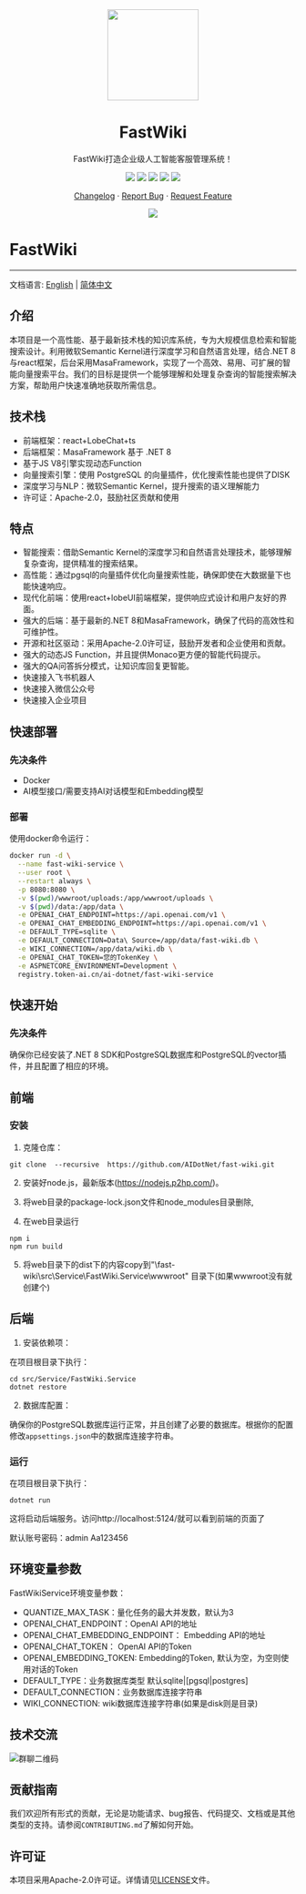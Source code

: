 <div align="center"><a name="readme-top"></a>

<img height="160" src="https://api.token-ai.cn/logo.png">

<h1>FastWiki</h1>

FastWiki打造企业级人工智能客服管理系统！

[![][github-contributors-shield]][github-contributors-link]
[![][github-forks-shield]][github-forks-link]
[![][github-stars-shield]][github-stars-link]
[![][github-issues-shield]][github-issues-link]
[![][github-license-shield]][github-license-link]

[Changelog](./CHANGELOG.md) · [Report Bug][github-issues-link] · [Request Feature][github-issues-link]

![](https://raw.githubusercontent.com/andreasbm/readme/master/assets/lines/rainbow.png)

</div>

[npm-release-shield]: https://img.shields.io/npm/v/@lobehub/chat?color=369eff&labelColor=ffcb47&logo=npm&logoColor=white&style=flat-square

[npm-release-link]: https://www.npmjs.com/package/@lobehub/chat

[github-releasedate-shield]: https://img.shields.io/github/release-date/AIDotNet/fast-wiki?color=8ae8ff&labelColor=ffcb47&style=flat-square

[github-releasedate-link]: https://github.com/AIDotNet/fast-wiki/releases

[github-action-test-shield]: https://img.shields.io/github/actions/workflow/status/AIDotNet/fast-wiki/test.yml?color=8ae8ff&label=test&labelColor=ffcb47&logo=githubactions&logoColor=white&style=flat-square

[github-action-test-link]: https://github.com/AIDotNet/fast-wiki/actions/workflows/test.yml

[github-action-release-shield]: https://img.shields.io/github/actions/workflow/status/AIDotNet/fast-wiki/release.yml?color=8ae8ff&label=release&labelColor=ffcb47&logo=githubactions&logoColor=white&style=flat-square

[github-action-release-link]: https://github.com/AIDotNet/fast-wiki/actions/workflows/release.yml

[github-contributors-shield]: https://img.shields.io/github/contributors/AIDotNet/fast-wiki?color=c4f042&labelColor=ffcb47&style=flat-square

[github-contributors-link]: https://github.com/AIDotNet/fast-wiki/graphs/contributors

[github-forks-shield]: https://img.shields.io/github/forks/AIDotNet/fast-wiki?color=8ae8ff&labelColor=ffcb47&style=flat-square

[github-forks-link]: https://github.com/AIDotNet/fast-wiki/network/members

[github-stars-shield]: https://img.shields.io/github/stars/AIDotNet/fast-wiki?color=ffcb47&labelColor=ffcb47&style=flat-square

[github-stars-link]: https://github.com/AIDotNet/fast-wiki/network/stargazers

[github-issues-shield]: https://img.shields.io/github/issues/AIDotNet/fast-wiki?color=ff80eb&labelColor=ffcb47&style=flat-square

[github-issues-link]: https://github.com/AIDotNet/fast-wiki/issues

[github-license-shield]: https://img.shields.io/github/license/AIDotNet/fast-wiki?color=white&labelColor=ffcb47&style=flat-square

[github-license-link]: https://github.com/AIDotNet/fast-wiki/blob/main/LICENSE

# FastWiki

-----
文档语言: [English](README.md) | [简体中文](README-zh-cn.md)

## 介绍

本项目是一个高性能、基于最新技术栈的知识库系统，专为大规模信息检索和智能搜索设计。利用微软Semantic
Kernel进行深度学习和自然语言处理，结合.NET
8与react框架，后台采用MasaFramework，实现了一个高效、易用、可扩展的智能向量搜索平台。我们的目标是提供一个能够理解和处理复杂查询的智能搜索解决方案，帮助用户快速准确地获取所需信息。

## 技术栈

- 前端框架：react+LobeChat+ts
- 后端框架：MasaFramework 基于 .NET 8
- 基于JS V8引擎实现动态Function
- 向量搜索引擎：使用 PostgreSQL 的向量插件，优化搜索性能也提供了DISK
- 深度学习与NLP：微软Semantic Kernel，提升搜索的语义理解能力
- 许可证：Apache-2.0，鼓励社区贡献和使用

## 特点

- 智能搜索：借助Semantic Kernel的深度学习和自然语言处理技术，能够理解复杂查询，提供精准的搜索结果。
- 高性能：通过pgsql的向量插件优化向量搜索性能，确保即使在大数据量下也能快速响应。
- 现代化前端：使用react+lobeUI前端框架，提供响应式设计和用户友好的界面。
- 强大的后端：基于最新的.NET 8和MasaFramework，确保了代码的高效性和可维护性。
- 开源和社区驱动：采用Apache-2.0许可证，鼓励开发者和企业使用和贡献。
- 强大的动态JS Function，并且提供Monaco更方便的智能代码提示。
- 强大的QA问答拆分模式，让知识库回复更智能。
- 快速接入飞书机器人
- 快速接入微信公众号
- 快速接入企业项目

## 快速部署

### 先决条件
- Docker
- AI模型接口/需要支持AI对话模型和Embedding模型

### 部署

使用docker命令运行：

```bash
docker run -d \
  --name fast-wiki-service \
  --user root \
  --restart always \
  -p 8080:8080 \
  -v $(pwd)/wwwroot/uploads:/app/wwwroot/uploads \
  -v $(pwd)/data:/app/data \
  -e OPENAI_CHAT_ENDPOINT=https://api.openai.com/v1 \
  -e OPENAI_CHAT_EMBEDDING_ENDPOINT=https://api.openai.com/v1 \
  -e DEFAULT_TYPE=sqlite \
  -e DEFAULT_CONNECTION=Data\ Source=/app/data/fast-wiki.db \
  -e WIKI_CONNECTION=/app/data/wiki.db \
  -e OPENAI_CHAT_TOKEN=您的TokenKey \
  -e ASPNETCORE_ENVIRONMENT=Development \
  registry.token-ai.cn/ai-dotnet/fast-wiki-service
```

## 快速开始

### 先决条件

确保你已经安装了.NET 8 SDK和PostgreSQL数据库和PostgreSQL的vector插件，并且配置了相应的环境。

## 前端

### 安装

1. 克隆仓库：

```
git clone  --recursive  https://github.com/AIDotNet/fast-wiki.git
```

2. 安装好node.js，最新版本(https://nodejs.p2hp.com/)。

3. 将web目录的package-lock.json文件和node_modules目录删除,

4. 在web目录运行

```
npm i
npm run build
```

5. 将web目录下的dist下的内容copy到"\fast-wiki\src\Service\FastWiki.Service\wwwroot" 目录下(如果wwwroot没有就创建个)

## 后端

1. 安装依赖项：

在项目根目录下执行：

```
cd src/Service/FastWiki.Service
dotnet restore
```

2. 数据库配置：

确保你的PostgreSQL数据库运行正常，并且创建了必要的数据库。根据你的配置修改`appsettings.json`中的数据库连接字符串。

### 运行

在项目根目录下执行：

```
dotnet run
```

这将启动后端服务。访问http://localhost:5124/就可以看到前端的页面了

默认账号密码：admin Aa123456

## 环境变量参数

FastWikiService环境变量参数：

- QUANTIZE_MAX_TASK：量化任务的最大并发数，默认为3
- OPENAI_CHAT_ENDPOINT：OpenAI API的地址
- OPENAI_CHAT_EMBEDDING_ENDPOINT： Embedding API的地址
- OPENAI_CHAT_TOKEN： OpenAI API的Token
- OPENAI_EMBEDDING_TOKEN: Embedding的Token, 默认为空，为空则使用对话的Token
- DEFAULT_TYPE：业务数据库类型 默认sqlite|[pgsql|postgres]
- DEFAULT_CONNECTION：业务数据库连接字符串
- WIKI_CONNECTION: wiki数据库连接字符串(如果是disk则是目录)

## 技术交流

![群聊二维码](img/wechat.png)

## 贡献指南

我们欢迎所有形式的贡献，无论是功能请求、bug报告、代码提交、文档或是其他类型的支持。请参阅`CONTRIBUTING.md`了解如何开始。

## 许可证

本项目采用Apache-2.0许可证。详情请见[LICENSE](LICENSE)文件。
